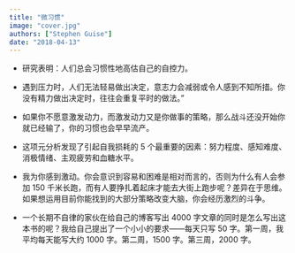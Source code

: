 ```yaml
---
title: "微习惯"
image: "cover.jpg"
authors: ["Stephen Guise"]
date: "2018-04-13"
---
```


* 研究表明：人们总会习惯性地高估自己的自控力。

* 遇到压力时，人们无法轻易做出决定，意志力会减弱或令人感到不知所措。你没有精力做出决定时，往往会重复平时的做法。”

* 如果你不愿意激发动力，而激发动力又是你做事的策略，那么战斗还没开始你就已经输了，你的习惯也会早早流产。

* 这项元分析发现了引起自我损耗的 5 个最重要的因素：努力程度、感知难度、消极情绪、主观疲劳和血糖水平。

* 我为你感到激动。你会意识到容易和困难是相对而言的，否则为什么有人会参加 150 千米长跑，而有人要挣扎着起床才能去大街上跑步呢？差异在于思维。如果想运用目前你能找到的大部分策略改变大脑，你会经历激烈的斗争。

* 一个长期不自律的家伙在给自己的博客写出 4000 字文章的同时是怎么写出这本书的呢？我给自己提出了一个小小的要求——每天只写 50 字。第一周，我平均每天能写大约 1000 字。第二周，1500 字。第三周，2000 字。
